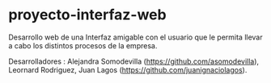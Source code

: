 # proyecto-interfaz-web
 
 Desarrollo web de una Interfaz amigable con el usuario que le permita llevar a cabo los distintos procesos de la empresa.
 
 
 Desarrolladores :
 Alejandra Somodevilla (https://github.com/asomodevilla),
 Leornard Rodriguez,
 Juan Lagos (https://github.com/juanignaciolagos).
